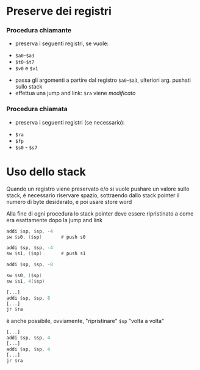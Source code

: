 # Preserve dei registri
### Procedura chiamante

  * preserva i seguenti registri, se vuole:
   - `$a0`-`$a3`
   - `$t0`-`$t7`
   - `$v0` e `$v1`
  * passa gli argomenti a partire dal registro `$a0`-`$a3`, ulteriori arg. pushati sullo stack
  * effettua una jump and link: `$ra` viene *modificato*
  
  
### Procedura chiamata

  * preserva i seguenti registri (se necessario):
   - `$ra`
   - `$fp`
   - `$s0` - `$s7`

# Uso dello stack
Quando un registro viene preservato e/o si vuole pushare un valore sullo stack, è necessario riservare spazio,
sottraendo dallo stack pointer il numero di byte desiderato, e poi usare store word

Alla fine di ogni procedura lo stack pointer deve essere ripristinato a come era esattamente dopo la jump and link

```asm
addi $sp, $sp, -4   
sw $s0, ($sp)       # push s0

addi $sp, $sp, -4
sw $s1, ($sp)       # push s1
```

```asm
addi $sp, $sp, -8

sw $s0, ($sp)
sw $s1, 4($sp)
```

```asm
[...]
addi $sp, $sp, 8
[...]
jr $ra
```

è anche possibile, ovviamente, "ripristinare" `$sp` "volta a volta"


```asm
[...]
addi $sp, $sp, 4
[...]
addi $sp, $sp, 4
[...]
jr $ra
```
